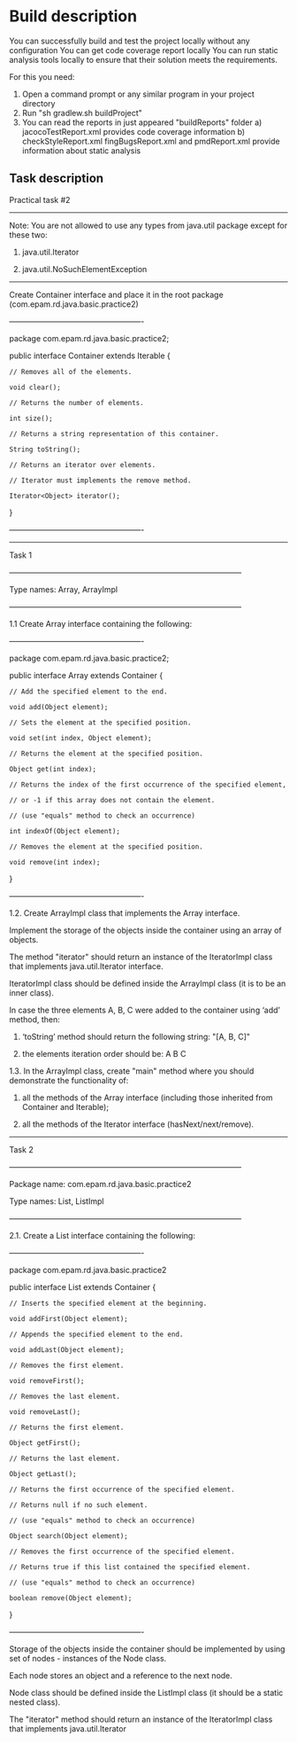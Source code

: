 # Build description

You can successfully build and test the project locally without any configuration
You can get code coverage report locally
You can run static analysis tools locally to ensure that their solution meets the requirements.

For this you need:
1) Open a command prompt or any similar program in your project directory
2) Run "sh gradlew.sh buildProject"
3) You can read the reports in just appeared "buildReports" folder
	a) jacocoTestReport.xml provides code coverage information
	b) checkStyleReport.xml fingBugsReport.xml and pmdReport.xml provide information about static analysis



## Task description 

Practical task #2

_______________________

Note: You are not allowed to use any types from java.util package except for these two:

1) java.util.Iterator

2) java.util.NoSuchElementException

_______________________

Create Container interface and place it in the root package (com.epam.rd.java.basic.practice2)

—————————————————-

package com.epam.rd.java.basic.practice2;

public interface Container extends Iterable<Object> {

    // Removes all of the elements. 

    void clear(); 

    // Returns the number of elements.  

    int size();    

    // Returns a string representation of this container.  

    String toString(); 

    // Returns an iterator over elements. 

    // Iterator must implements the remove method. 

    Iterator<Object> iterator(); 

}

—————————————————-

_______________________

Task 1

——————————————————————————————

Type names: Array, ArrayImpl

——————————————————————————————

1.1 Create Array interface containing the following:

—————————————————-

package com.epam.rd.java.basic.practice2;  

public interface Array extends Container {   

    // Add the specified element to the end.  

    void add(Object element);   

    // Sets the element at the specified position. 

    void set(int index, Object element);   

    // Returns the element at the specified position. 

    Object get(int index);  

    // Returns the index of the first occurrence of the specified element,  

    // or -1 if this array does not contain the element.  

    // (use "equals" method to check an occurrence)  

    int indexOf(Object element);  

    // Removes the element at the specified position.  

    void remove(int index); 

 

}

—————————————————-

1.2. Create ArrayImpl class that implements the Array interface.

Implement the storage of the objects inside the container using an array of objects.

The method "iterator" should return an instance of the IteratorImpl class that implements java.util.Iterator<Object> interface. 

IteratorImpl class should be defined inside the ArrayImpl class (it is to be an inner class).

In case the three elements A, B, C were added to the container using ‘add’ method, then:

1) ‘toString’ method should return the following string: "[A, B, C]"

2) the elements iteration order should be: A B C

1.3. In the ArrayImpl class, create "main" method where you should demonstrate the functionality of:

1) all the methods of the Array interface (including those inherited from Container and Iterable);

2) all the methods of the Iterator interface (hasNext/next/remove).

_______________________

Task 2

——————————————————————————————

Package name: com.epam.rd.java.basic.practice2

Type names: List, ListImpl

——————————————————————————————

2.1. Create a List interface containing the following: 

—————————————————-

package com.epam.rd.java.basic.practice2

public interface List extends Container { 

    // Inserts the specified element at the beginning.

    void addFirst(Object element); 

    // Appends the specified element to the end.

    void addLast(Object element);  

    // Removes the first element.  

    void removeFirst();  

    // Removes the last element. 

    void removeLast();  

    // Returns the first element.

    Object getFirst();   

    // Returns the last element.  

    Object getLast();  

    // Returns the first occurrence of the specified element.

    // Returns null if no such element. 

    // (use "equals" method to check an occurrence)  

    Object search(Object element);  

    // Removes the first occurrence of the specified element. 

    // Returns true if this list contained the specified element.

    // (use "equals" method to check an occurrence)  

    boolean remove(Object element); 

}

—————————————————-

Storage of the objects inside the container should be implemented by using set of nodes - instances of the Node class.

Each node stores an object and a reference to the next node.

Node class should be defined inside the ListImpl class (it should be a static nested class).

The "iterator" method should return an instance of the IteratorImpl class that implements java.util.Iterator<Object> interface.

The IteratorImpl class should be defined inside the ListImpl class (it should be an inner class).

In case the three elements A, B, C were added to the container using the "addLast" method, then:

1) toString method should return the following string "[A, B, C]"

2) the elements iteration order should be: A B C

2.3 In the ListImpl class, create "main" method where you should demonstrate the functionality of:

1) all the methods from the List interface (including those inherited from Container and Iterable);

2) all the methods of the Iterator interface (hasNext/next/remove).

_______________________

Task 3

——————————————————————————————

Type names: Queue, QueueImpl

——————————————————————————————

3.1.  Create Queue interface containing the following:

—————————————————-

public interface Queue extends Container {  

    // Appends the specified element to the end.  

    void enqueue(Object element);  

    // Removes the head.  

    Object dequeue();   

    // Returns the head. 

    Object top();  

}

—————————————————-

3.2. Create QueueImpl class that implements the Queue interface.

In case the three elements A, B, C were added to the container using the "enqueue" method, then:

1) toString method should return the following string "[A, B, C]”

2) the elements iteration order should be: A B C

3.3 In the QueueImpl class, create "main" method where you should demonstrate the functionality of:

1) all the methods from the Queue interface (including those inherited from Container and Interable);

2) all the methods of the Iterator interface (hasNext/next/remove).

_______________________

Task 4

——————————————————————————————

Type names: Stack, StackImpl

——————————————————————————————

4.1.  Create Stack interface containing the following:

—————————————————-

package com.epam.rd.java.basic.practice2; 

public interface Stack extends Container {   

    // Pushes the specified element onto the top.  

    void push(Object element);    

    // Removes and returns the top element. 

    Object pop();   

    // Returns the top element. 

    Object top();  

}

—————————————————-

4.2. Create StackImpl class that implements the Stack interface.

In case the three elements  A, B, C were added to the container using ‘push’ method , then:

1)   toString method should return the following string "[A, B, C]"

3) the elements iteration order should be: C B A

4.3. In the StackImpl class, create ‘main’ method where you should demonstrate the functionality of:

1) all the methods from the Stack interface (including those inherited from Container and Interable);

2) all the methods of the Iterator interface (hasNext/next/remove).

_______________________

Notes.

1. The result should be presented as a project named Practice2.

2. The root package for all the classes: com.epam.rd.java.basic.practice2
